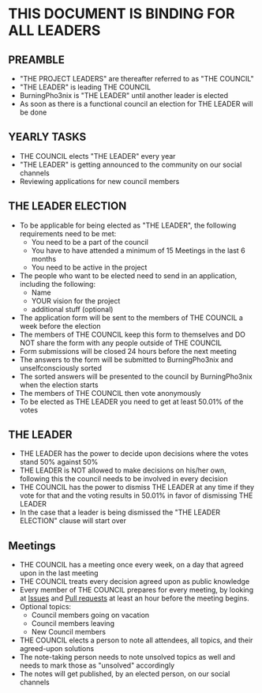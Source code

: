 # THIS DOCUMENT IS BINDING FOR ALL LEADERS

## PREAMBLE
* "THE PROJECT LEADERS" are thereafter referred to as "THE COUNCIL"
* "THE LEADER" is leading THE COUNCIL
* BurningPho3nix is "THE LEADER" until another leader is elected
* As soon as there is a functional council an election for THE LEADER will be done

## YEARLY TASKS
* THE COUNCIL elects "THE LEADER" every year
* "THE LEADER" is getting announced to the community on our social channels
* Reviewing applications for new council members

## THE LEADER ELECTION
* To be applicable for being elected as "THE LEADER", the following requirements need to be met:
  - You need to be a part of the council
  - You have to have attended a minimum of 15 Meetings in the last 6 months
  - You need to be active in the project
* The people who want to be elected need to send in an application, including the following:
  - Name
  - YOUR vision for the project
  - additional stuff (optional)
* The application form will be sent to the members of THE COUNCIL a week before the election
* The members of THE COUNCIL keep this form to themselves and DO NOT share the form with any people outside of THE COUNCIL
* Form submissions will be closed 24 hours before the next meeting
* The answers to the form will be submitted to BurningPho3nix and unselfconsciously sorted
* The sorted answers will be presented to the council by BurningPho3nix when the election starts
* The members of THE COUNCIL then vote anonymously
* To be elected as THE LEADER you need to get at least 50.01% of the votes

## THE LEADER
* THE LEADER has the power to decide upon decisions where the votes stand 50% against 50%
* THE LEADER is NOT allowed to make decisions on his/her own, following this the council needs to be involved in every decision
* THE COUNCIL has the power to dismiss THE LEADER at any time if they vote for that and the voting results in 50.01% in favor of dismissing THE LEADER
* In the case that a leader is being dismissed the "THE LEADER ELECTION" clause will start over

## Meetings
* THE COUNCIL has a meeting once every week, on a day that agreed upon in the last meeting
* THE COUNCIL treats every decision agreed upon as public knowledge
* Every member of THE COUNCIL prepares for every meeting, by looking at [Issues](https://github.com/BurningPho3nix/Setup-Tool-for-Fedora/issues) and [Pull requests](https://github.com/BurningPho3nix/Setup-Tool-for-Fedora/pulls) at least an hour before the meeting begins.
* Optional topics:
  - Council members going on vacation
  - Council members leaving
  - New Council members
* THE COUNCIL elects a person to note all attendees, all topics, and their agreed-upon solutions
* The note-taking person needs to note unsolved topics as well and needs to mark those as "unsolved" accordingly
* The notes will get published, by an elected person, on our social channels

